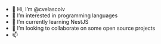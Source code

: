 - 👋 Hi, I’m @cvelascoiv
- 👀 I’m interested in programming languages
- 🌱 I’m currently learning NestJS
- 💞️ I’m looking to collaborate on some open source projects
- 📫 


